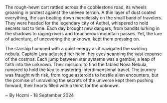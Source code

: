 
The rough-hewn cart rattled across the cobblestone road, its wheels groaning in protest against the uneven terrain.  A thin layer of dust coated everything, the sun beating down mercilessly on the small band of travelers. They were headed for the legendary city of Aethel, whispered to hold secrets lost to time. Each day brought new dangers, from bandits lurking in the shadows to raging rivers and treacherous mountain passes. Yet, the lure of adventure, of uncovering the unknown, kept them pressing on.

The starship hummed with a quiet energy as it navigated the swirling nebula. Captain Lyra adjusted her helm, her eyes scanning the vast expanse of the cosmos. Each jump between star systems was a gamble, a leap of faith into the unknown.  Their mission: to find the fabled Nova Nebula, rumored to hold the key to mastering interdimensional travel.  The journey was fraught with risk, from rogue asteroids to hostile alien encounters, but the promise of unraveling the secrets of the universe kept them pushing forward, their hearts filled with a thirst for the unknown. 

~ By Hozmi - 18 September 2024
